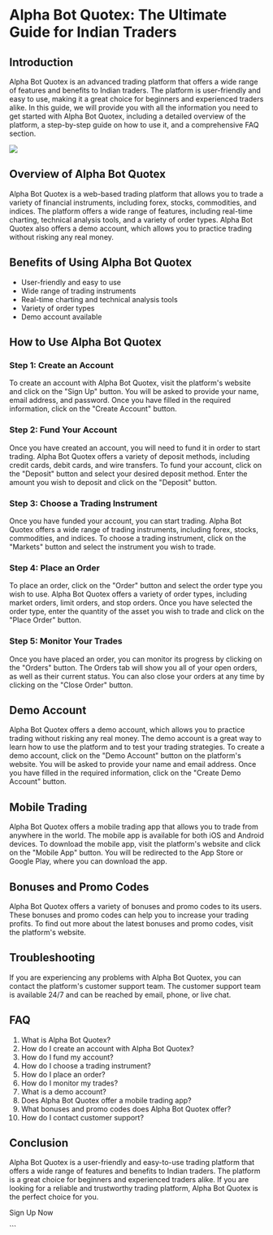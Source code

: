 # Alpha Bot Quotex: The Ultimate Guide for Indian Traders

## Introduction

Alpha Bot Quotex is an advanced trading platform that offers a wide
range of features and benefits to Indian traders. The platform is
user-friendly and easy to use, making it a great choice for beginners
and experienced traders alike. In this guide, we will provide you with
all the information you need to get started with Alpha Bot Quotex,
including a detailed overview of the platform, a step-by-step guide on
how to use it, and a comprehensive FAQ section.

[![](https://static.quotex.io/files/8_en/300_250.jpg)](https://traff.sbs/brokerqxsignupf)

## Overview of Alpha Bot Quotex

Alpha Bot Quotex is a web-based trading platform that allows you to
trade a variety of financial instruments, including forex, stocks,
commodities, and indices. The platform offers a wide range of features,
including real-time charting, technical analysis tools, and a variety of
order types. Alpha Bot Quotex also offers a demo account, which allows
you to practice trading without risking any real money.

## Benefits of Using Alpha Bot Quotex

-   User-friendly and easy to use
-   Wide range of trading instruments
-   Real-time charting and technical analysis tools
-   Variety of order types
-   Demo account available

## How to Use Alpha Bot Quotex

### Step 1: Create an Account

To create an account with Alpha Bot Quotex, visit the platform\'s
website and click on the "Sign Up" button. You will be asked to
provide your name, email address, and password. Once you have filled in
the required information, click on the "Create Account" button.

### Step 2: Fund Your Account

Once you have created an account, you will need to fund it in order to
start trading. Alpha Bot Quotex offers a variety of deposit methods,
including credit cards, debit cards, and wire transfers. To fund your
account, click on the "Deposit" button and select your desired
deposit method. Enter the amount you wish to deposit and click on the
"Deposit" button.

### Step 3: Choose a Trading Instrument

Once you have funded your account, you can start trading. Alpha Bot
Quotex offers a wide range of trading instruments, including forex,
stocks, commodities, and indices. To choose a trading instrument, click
on the "Markets" button and select the instrument you wish to
trade.

### Step 4: Place an Order

To place an order, click on the "Order" button and select the
order type you wish to use. Alpha Bot Quotex offers a variety of order
types, including market orders, limit orders, and stop orders. Once you
have selected the order type, enter the quantity of the asset you wish
to trade and click on the "Place Order" button.

### Step 5: Monitor Your Trades

Once you have placed an order, you can monitor its progress by clicking
on the "Orders" button. The Orders tab will show you all of your
open orders, as well as their current status. You can also close your
orders at any time by clicking on the "Close Order" button.

## Demo Account

Alpha Bot Quotex offers a demo account, which allows you to practice
trading without risking any real money. The demo account is a great way
to learn how to use the platform and to test your trading strategies. To
create a demo account, click on the "Demo Account" button on the
platform\'s website. You will be asked to provide your name and email
address. Once you have filled in the required information, click on the
"Create Demo Account" button.

## Mobile Trading

Alpha Bot Quotex offers a mobile trading app that allows you to trade
from anywhere in the world. The mobile app is available for both iOS and
Android devices. To download the mobile app, visit the platform\'s
website and click on the "Mobile App" button. You will be
redirected to the App Store or Google Play, where you can download the
app.

## Bonuses and Promo Codes

Alpha Bot Quotex offers a variety of bonuses and promo codes to its
users. These bonuses and promo codes can help you to increase your
trading profits. To find out more about the latest bonuses and promo
codes, visit the platform\'s website.

## Troubleshooting

If you are experiencing any problems with Alpha Bot Quotex, you can
contact the platform\'s customer support team. The customer support team
is available 24/7 and can be reached by email, phone, or live chat.

## FAQ

1.  What is Alpha Bot Quotex?
2.  How do I create an account with Alpha Bot Quotex?
3.  How do I fund my account?
4.  How do I choose a trading instrument?
5.  How do I place an order?
6.  How do I monitor my trades?
7.  What is a demo account?
8.  Does Alpha Bot Quotex offer a mobile trading app?
9.  What bonuses and promo codes does Alpha Bot Quotex offer?
10. How do I contact customer support?

## Conclusion

Alpha Bot Quotex is a user-friendly and easy-to-use trading platform
that offers a wide range of features and benefits to Indian traders. The
platform is a great choice for beginners and experienced traders alike.
If you are looking for a reliable and trustworthy trading platform,
Alpha Bot Quotex is the perfect choice for you.

Sign Up Now

\`\`\`

